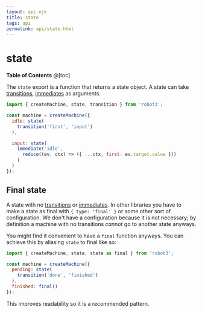 ```yaml
---
layout: api.njk
title: state
tags: api
permalink: api/state.html
---
```


# state

__Table of Contents__
@[toc]

The `state` export is a function that returns a state object. A state can take [transitions](./transition.html), [immediates](./immediate.html) as arguments.

```js
import { createMachine, state, transition } from 'robot3';

const machine = createMachine({
  idle: state(
    transition('first', 'input')
  ),

  input: state(
    immediate('idle',
      reduce((ev, ctx) => ({ ...ctx, first: ev.target.value }))
    )
  )
});
```

## Final state

A state with no [transitions](./transition.html) or [immediates](./immediate.html). In other libraries you have to make a state as final with `{ type: 'final' }` or some other sort of configuration. We don't have a configuration because it is not necessary; by definition a machine with no transitions *cannot* go to another state anyways.

You might find it convenient to have a `final` function anyways. You can achieve this by aliasing `state` to final like so:

```js
import { createMachine, state, state as final } from 'robot3';

const machine = createMachine({
  pending: state(
    transition('done', 'finished')
  ),
  finished: final()
});
```

This improves readability so it is a recommended pattern.